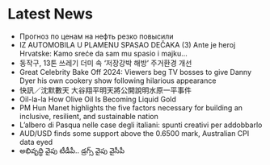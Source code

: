 # Latest News
-  Прогноз по ценам на нефть резко повысили
-  IZ AUTOMOBILA U PLAMENU SPASAO DEČAKA (3) Ante je heroj Hrvatske: Kamo sreće da sam mu spasio i majku...
-  동작구, 13톤 쓰레기 더미 속 ‘저장강박 해방’ 주거환경 개선
-  Great Celebrity Bake Off 2024: Viewers beg TV bosses to give Danny Dyer his own cookery show following hilarious appearance
-  快訊／沈默數天 大谷翔平明天將公開說明水原一平事件
-  Oil-la-la How Olive Oil Is Becoming Liquid Gold
-  PM Hun Manet highlights the five factors necessary for building an inclusive, resilient, and sustainable nation
-  L’albero di Pasqua nelle case degli italiani: spunti creativi per addobbarlo
-  AUD/USD finds some support above the 0.6500 mark, Australian CPI data eyed
-  అభివృద్ధి వైపు టీడీపీ.. డ్రగ్స్‌ వైపు వైసీపీ
